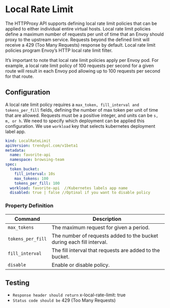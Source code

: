 # Local Rate Limit

The HTTPProxy API supports defining local rate limit policies that can be applied to either individual entire virtual hosts. Local rate limit policies define a maximum number of requests per unit of time that an Envoy should proxy to the upstream service.
Requests beyond the defined limit will receive a 429 (Too Many Requests) response by default. Local rate limit policies program Envoy’s HTTP local rate limit filter.

It’s important to note that local rate limit policies apply per Envoy pod. For example, a local rate limit policy of 100 requests per second for a given route will result in each Envoy pod allowing up to 100 requests per second for that route.

## Configuration

A local rate limit policy requires a ``max_token, fill_interval and tokens_per_fill`` fields, defining the number of max token per unit of time that are allowed. Requests must be a positive integer, and units can be ``s, m, or h``. We need to specify which deployment can be applied this configuration. We use ``workload`` key that selects kubernetes deployment label app.


```yaml
kind: LocalRateLimit
apiVersion: trendyol.com/v1beta1
metadata:
  name: favorite-api
  namespace: browsing-team
spec:
  token_bucket:
    fill_interval: 10s
    max_tokens: 100
    tokens_per_fill: 100
  workload: favorite-api  //Kubernetes labels app name
  disabled: true | false //Optinal if you want to disable policy 
```

### Property Definition

| Command | Description |
| --- | --- |
| `max_tokens` | The maximum request for given a period. |
| `tokens_per_fill` | The number of requests added to the bucket during each fill interval.|
| `fill_interval` | The fill interval that requests are added to the bucket.|
| `disable` | Enable or disable policy.|



## Testing

- ``Response header should return`` x-local-rate-limit: true 
- ``Status code should be`` 429 (Too Many Requests)
